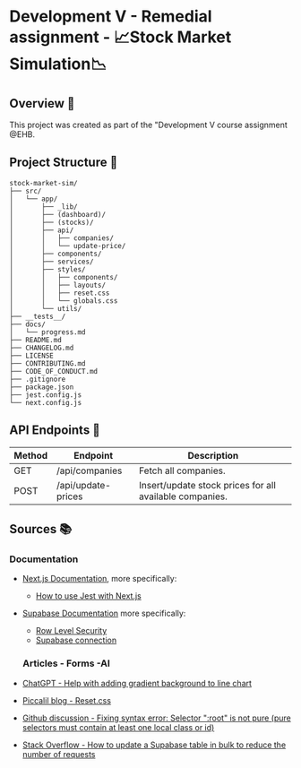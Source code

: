 # Development V - Remedial assignment - 📈Stock Market Simulation📉

## Overview 📜

This project was created as part of the "Development V course assignment @EHB.

## Project Structure 📂

```plaintext
stock-market-sim/
├── src/
│   └── app/
│       ├── _lib/
│       ├── (dashboard)/
│       ├── (stocks)/
│       ├── api/
│       │   ├── companies/
│       │   └── update-price/
│       ├── components/
│       ├── services/
│       ├── styles/
│       │   ├── components/
│       │   ├── layouts/
│       │   ├── reset.css
│       │   └── globals.css
│       └── utils/
├── __tests__/
├── docs/
│   └── progress.md
├── README.md
├── CHANGELOG.md
├── LICENSE
├── CONTRIBUTING.md
├── CODE_OF_CONDUCT.md
├── .gitignore
├── package.json
├── jest.config.js
└── next.config.js
```

## API Endpoints 🔌

| Method | Endpoint           | Description                                             |
| ------ | ------------------ | ------------------------------------------------------- |
| GET    | /api/companies     | Fetch all companies.                                    |
| POST   | /api/update-prices | Insert/update stock prices for all available companies. |

## Sources 📚

### Documentation

- [Next.js Documentation](https://nextjs.org/docs), more specifically:
  - [How to use Jest with Next.js](https://nextjs.org/docs/app/guides/testing/jest#creating-your-first-test)
- [Supabase Documentation](https://supabase.com/docs) more specifically:

  - [Row Level Security](https://supabase.com/docs/guides/database/postgres/row-level-security)
  - [Supabase connection](https://supabase.com/docs/guides/database/connecting-to-postgres)

  ### Articles - Forms -AI

- [ChatGPT - Help with adding gradient background to line chart](https://chatgpt.com/share/6893cec2-9e0c-8008-a9e5-8a778157a7d1)
- [Piccalil blog - Reset.css](https://piccalil.li/blog/a-more-modern-css-reset/?trk=article-ssr-frontend-pulse_x-social-details_comments-action_comment-text)
- [Github discussion - Fixing syntax error: Selector ":root" is not pure (pure selectors must contain at least one local class or id)](https://github.com/vercel/next.js/discussions/17089)
- [Stack Overflow - How to update a Supabase table in bulk to reduce the number of requests](https://stackoverflow.com/questions/74483857/update-multiple-rows-in-a-single-query-in-a-supabase-database-postgres)
